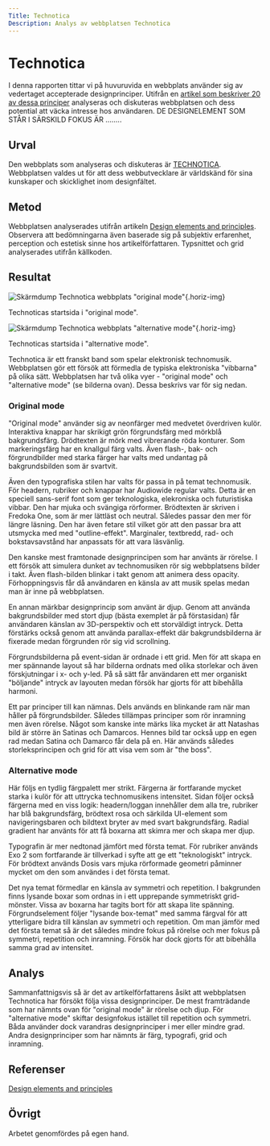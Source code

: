 ```yaml
---
Title: Technotica
Description: Analys av webbplatsen Technotica
---
```



Technotica
=======================

I denna rapporten tittar vi på huvuruvida en webbplats använder sig av vedertaget accepterade designprinciper. Utifrån en <a href="https://www.canva.com/learn/design-elements-principles/">artikel som beskriver 20 av dessa principer</a> analyseras och diskuteras webbplatsen och dess potential att väcka intresse hos användaren. DE DESIGNELEMENT SOM STÅR I SÄRSKILD FOKUS ÄR ........

Urval
-----------------------

Den webbplats som analyseras och diskuteras är <a href="http://www.student.bth.se/~erna21/dbwebb-kurser/design/me/kmom10/index.php">TECHNOTICA</a>. Webbplatsen valdes ut för att dess webbutvecklare är världskänd för sina kunskaper och skicklighet inom designfältet.

Metod
-----------------------

Webbplatsen analyserades utifrån artikeln <a href="https://www.canva.com/learn/design-elements-principles/">Design elements and principles</a>. Observera att bedömningarna även baserade sig på subjektiv erfarenhet, perception och estetisk sinne hos artikelförfattaren. Typsnittet och grid analyserades utifrån källkoden.

Resultat
-----------------------

![Skärmdump Technotica webbplats "original mode"](%assets_url%/img/technotica_light1.png){.horiz-img}

Technoticas startsida i "original mode".

![Skärmdump Technotica webbplats "alternative mode"](%assets_url%/img/technotica_dark1.png){.horiz-img}

Technoticas startsida i "alternative mode".

Technotica är ett franskt band som spelar elektronisk technomusik. Webbplatsen gör ett försök att förmedla de typiska elektroniska "vibbarna" på olika sätt. Webbplatsen har två olika vyer - "original mode" och "alternative mode" (se bilderna ovan). Dessa beskrivs var för sig nedan.

### Original mode

"Original mode" använder sig av neonfärger med medvetet överdriven kulör. Interaktiva knappar har skrikigt grön förgrundsfärg med mörkblå bakgrundsfärg. Drödtexten är mörk med vibrerande röda konturer. Som markeringsfärg har en knallgul färg valts. Även flash-, bak- och förgrundbilder med starka färger har valts med undantag på bakgrundsbilden som är svartvit.

Även den typografiska stilen har valts för passa in på temat technomusik. För headern, rubriker och knappar har Audiowide regular valts. Detta är en speciell sans-serif font som ger teknologiska, elekroniska och futuristiska vibbar. Den har mjuka och svängiga rörformer. Brödtexten är skriven i Fredoka One, som är mer lättläst och neutral. Således passar den mer för längre läsning. Den har även fetare stil vilket gör att den passar bra att utsmycka med med "outline-effekt". Marginaler, textbredd, rad- och bokstavsavstånd har anpassats för att vara läsvänlig.

Den kanske mest framtonade designprincipen som har använts är rörelse. I ett försök att simulera dunket av technomusiken rör sig webbplatsens bilder i takt. Även flash-bilden blinkar i takt genom att animera dess opacity. Förhoppningsvis får då användaren en känsla av att musik spelas medan man är inne på webbplatsen.

En annan märkbar designprincip som använt är djup. Genom att använda bakgrundsbilder med stort djup (bästa exemplet är på förstasidan) får användaren känslan av 3D-perspektiv och ett storväldigt intryck. Detta förstärks också genom att använda parallax-effekt där bakgrundsbilderna är fixerade medan förgrunden rör sig vid scrollning.

Förgrundsbilderna på event-sidan är ordnade i ett grid. Men för att skapa en mer spännande layout så har bilderna ordnats med olika storlekar och även förskjutningar i x- och y-led. På så sätt får användaren ett mer organiskt "böljande" intryck av layouten medan försök har gjorts för att bibehålla harmoni.

Ett par principer till kan nämnas. Dels används en blinkande ram när man håller på förgrundsbilder. Således tillämpas principer som rör inramning men även rörelse. Något som kanske inte märks lika mycket är att Natashas bild är större än Satinas och Damarcos. Hennes bild tar också upp en egen rad medan Satina och Damarco får dela på en. Här används således storleksprincipen och grid för att visa vem som är "the boss".

### Alternative mode

Här följs en tydlig färgpalett mer strikt. Färgerna är fortfarande mycket starka i kulör för att uttrycka technomusikens intensitet. Sidan följer också färgerna med en viss logik: headern/loggan innehåller dem alla tre, rubriker har blå bakgrundsfärg, brödtext rosa och särkilda UI-element som navigeringsbaren och bildtext bryter av med svart bakgrundsfärg. Radial gradient har använts för att få boxarna att skimra mer och skapa mer djup.

Typografin är mer nedtonad jämfört med första temat. För rubriker används Exo 2 som fortfarande är tillverkad i syfte att ge ett "teknologiskt" intryck. För brödtext används Dosis vars mjuka rörformade geometri påminner mycket om den som användes i det första temat.

Det nya temat förmedlar en känsla av symmetri och repetition. I bakgrunden finns lysande boxar som ordnas in i ett upprepande symmetriskt grid-mönster. Vissa av boxarna har tagits bort för att skapa lite spänning. Förgrundselement följer "lysande box-temat" med samma färgval för att ytterligare bidra till känslan av symmetri och repetition. Om man jämför med det första temat så är det således mindre fokus på rörelse och mer fokus på symmetri, repetition och inramning. Försök har dock gjorts för att bibehålla samma grad av intensitet.

Analys
-----------------------

Sammanfattnigsvis så är det av artikelförfattarens åsikt att webbplatsen Technotica har försökt följa vissa designprinciper. De mest framträdande som har nämnts ovan för "original mode" är rörelse och djup. För "alternative mode" skiftar designfokus istället till repetition och symmetri. Båda använder dock varandras designprinciper i mer eller mindre grad. Andra designprinciper som har nämnts är färg, typografi, grid och inramning.

Referenser
-----------------------

<a href="https://www.canva.com/learn/design-elements-principles/">Design elements and principles</a>

Övrigt
-----------------------

Arbetet genomfördes på egen hand.